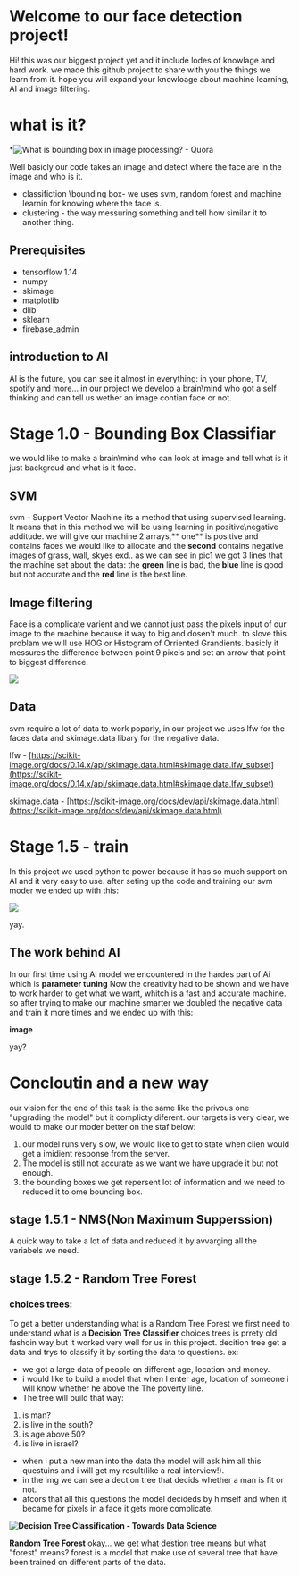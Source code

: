 # Welcome to our face detection project!

Hi! this was our biggest project yet and it include lodes of knowlage and hard work.
we made this github project to share with you the things we learn from it.
hope you will expand your knowloage about machine learning, AI and image filtering.
# what is it?
*![What is bounding box in image processing? - Quora](https://lh3.googleusercontent.com/Ug9cC9AEJxxnLRlwU9sKDQwPYxwkf40H1ksJ6EDt745XZfBd3SWuI88t_BMtMcF-JvM4IwaLquXmhGAG_QRcgoCW7e94P3v3SLhyw2bGwueDY5WebCqWX5gYi3Y5-1oHmO1ggzzL59Q)

Well basicly our code takes an image and detect where the face are in the image and who is it.
 - classifiction \bounding box- we uses svm, random forest and machine learnin for knowing where the face is.
 - clustering - the way messuring something and tell how similar it to another thing.
## Prerequisites
 - tensorflow 1.14
 - numpy
 - skimage
 - matplotlib
 - dlib
 - sklearn
 - firebase_admin

## introduction to AI
AI is the future, you can see it almost in everything: in your phone, TV, spotify and more...
in our project we develop a brain\mind who got a self thinking and can tell us wether an image contian face or not. 

# Stage 1.0 - Bounding Box Classifiar

we would like to make a brain\mind who can look at image and tell what is it just backgroud and what is it face.
## SVM
svm - Support Vector Machine 
its a method that using supervised learning.
It means that in this method we will be using learning in positive\negative additude.
we will give our machine 2 arrays,** one** is positive and contains faces we would like to allocate and the **second** contains negative images of grass, wall, skyes exd..
as we can see in pic1 we got 3 lines that the machine set about the data:
the **green** line is bad, the **blue** line is good but not accurate and the **red** line is the best line.

## Image filtering
Face is a complicate varient and we cannot just pass the pixels input of our image to the machine because it way to big and dosen't much.
to slove this problam we will use HOG or Histogram of Orriented Grandients.
basicly it messures the difference between point 9 pixels and set an arrow that point to biggest difference.

![](https://lh5.googleusercontent.com/FdJjher-NuALheOVJtohgLAq5dT5bMQcyC9kU4UlKzHatOy3lxF5QzYXCkDGGRw-HyHWpGtP0EiPfTFWVzb2ufgTijr1PmzMyJPWUStiTsLFJP97qryeju63c6np2F83KbV6EklCMAk)

## Data
svm require a lot of data to work poparly,
in our project we uses lfw for the faces data and skimage.data libary for the negative data.

lfw - [https://scikit-image.org/docs/0.14.x/api/skimage.data.html#skimage.data.lfw_subset](https://scikit-image.org/docs/0.14.x/api/skimage.data.html#skimage.data.lfw_subset)

skimage.data - [https://scikit-image.org/docs/dev/api/skimage.data.html](https://scikit-image.org/docs/dev/api/skimage.data.html)

# Stage 1.5  - train
In this project we used python to power because it has so much support on AI and it very easy to use.
after seting up the code and training our svm moder we ended up with this:


![](https://lh4.googleusercontent.com/K6S7j7wWKfxYtQoQ_1PHWgArS-DnFd-DrfTiynIqEAJKPm6UxftijtAx_i8QMkpubAyFHCSTQVgltLRyCgGZBbYnZa2HYCGClQuGyUG4nOIiXw-U2p-VxDCV1DYJgL7iFjJ2s8a4tfI)


yay.

## The work behind AI
In our first time using Ai model we encountered in the hardes part of Ai which is **parameter tuning**
Now the creativity had to be shown and we have to work harder to get what we want, whitch is a fast and accurate machine.
so after trying to make our machine smarter we doubled the negative data and train it more times
and we ended up with this:

**image**

yay?
# Concloutin and a new way
our vision for the end of this task is the same like the privous one "upgrading the model" but it complicty diferent. our targets is very clear, we would to make our moder better on the staf below:
1. our model runs very slow, we would like to get to state  when clien would get a imidient response from the server.
2. The model is still not accurate as we want we have upgrade it but not enough.
3. the bounding boxes we get repersent lot of information and we need to reduced it to ome bounding box.
## stage 1.5.1 - NMS(Non Maximum Supperssion)
A quick way to take a lot of data and reduced it by avvarging all the variabels we need.
## stage 1.5.2 - Random Tree Forest
### choices trees:
To get a better understanding what is a Random Tree Forest we first need to understand what is a **Decision Tree Classifier**
choices trees is prrety old fashoin way but it worked very well for us in this project.
decition tree get a data and trys to classify it by sorting the data to questions.
ex:
- we got a large data of people on different age, location and money.
- i would like to build a model that when I enter age, location of someone i will know whether he above the The poverty line.
- The tree will build that way:
1. is man?
2. is live in the south?
3. is age above 50?
4. is live in israel?
- when i put a new man into the data the model will ask him all this questuins and i will get my result(like a real interview!).
- in the img we can see a dection tree that decids whether a man is fit or not.
- afcors that all this questions the model decideds by himself and when it became for pixels in a face it gets more complicate.


**![Decision Tree Classification - Towards Data Science](https://lh6.googleusercontent.com/uGT90mGTBNEy_z64sYR1VXEHhwvepYAbIuQaQodVcxVicHr7LFFAgo2SPBPZEOv67UPGov6ibqxdl74KSmsAqRaggYwkD5R-8X8JFIweGffnaDv4bd-AUKu4lzMccmYr9E8AJjfcwjI)**

**Random Tree Forest**
okay... we get what destion tree means but what "forest" means?
forest is a model that make use of several tree that have been trained on different parts of the data.
